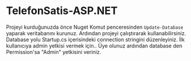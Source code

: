 # TelefonSatis-ASP.NET

Projeyi kurduğunuzda önce Nuget Komut penceresinden `Update-Database` yaparak veritabanını kurunuz.
Ardından projeyi çalıştırarak kullanabilirsiniz.
Database yolu Startup.cs içerisindeki connection stringini düzenleyiniz.
İlk kullanıcıya admin yetkisi vermek için..
Üye olunuz ardından database den Permission'sa "Admin" yetkisini veriniz.
